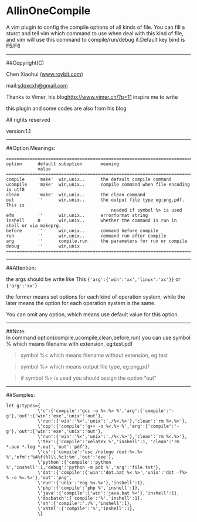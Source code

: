 AllinOneCompile
===============

 A vim plugin to config the compile options of all kinds of file. 
 You can fill a sturct and tell vim which command to use when deal with this kind of file,
 and vim will use this command to compile/run/debug it.Default key bind is F5/F6

 ***

##Copyright(C)

 Chen Xiaohui (www.roybit.com)

 mail:sdqxcxh@gmail.com

 Thanks to Vimer, his blog<http://www.vimer.cn/?p=11> inspire me to write

 this plugin and some codes are also from his blog

 All rights reserved

 version:1.1


 ***

##Option Meanings:

	==========================================================================
	option	 	default	suboption	  	meaning
				value
	==========================================================================
	compile		'make'	win,unix..		the default compile command
	ucompile	'make'	win,unix..		compile command when file encoding is utf8
	clean		'make'	win,unix..		the clean command
	out			''		win,unix..		the output file type eg:png,pdf. This is
											needed if symbol %> is used
	efm			''		win,unix..		errorformat string
	inshell		0		win,unix..		whether the command is run in shell or via makeprg.
	before		''		win,unix..		command before compile
	run			''		win,unix..		command run after compile
	arg			''		compile,run		the parameters for run or compile
	debug		''		win,unix
	==========================================================================


 ***

##Attention: 

the args should be write like This `{'arg':{'win':'xx','linux':'xx'}}` or `{'arg':'xx'`}

the former means set options for each kind of operation system, while the later means the option for each operation system is the same.

You can omit any option, which means use default value for this option.
			

 ***

##Note:		
In command option(compile,ucompile,clean,before,run) you can use symbol %  which means filename with extension, eg:test.pdf

> symbol %< which means filename without extension, eg:test

> symbol %> which means output file type, eg:png,pdf

> if symbol %> is used you should assign the option "out"


 ***

##Samples:

	let g:types={
				\'c':{'compile':'gcc -o %<.%> %','arg':{'compile':'-g'},'out':{'win':'exe','unix':'out'},
				\'run':{'win':'%<','unix':'./%<.%>'},'clean':'rm %<.%>'},
				\'cpp':{'compile':'g++ -o %<.%> %','arg':{'compile':'-g'},'out':{'win':'exe','unix':'out'},
				\'run':{'win':'%<','unix':'./%<.%>'},'clean':'rm %<.%>'},
				\'tex':{'compile':'xelatex %','inshell':1, 'clean':'rm *.aux *.log *.out','out':'pdf'},
				\'cs':{'compile':'csc /nologo /out:%<.%> %','efm':'%A%f(%l\\,%c):%m','out':'exe'},
				\'python':{'compile':'python %','inshell':1,'debug':'python -m pdb %','arg':'file.tst'},
				\'dot':{'compile':{'win':'dot.bat %< %>','unix':'dot -T%> % -o %<.%>'},'out':'png',
				\'run':{'unix':'eog %<.%>'},'inshell':1},
				\'php':{'compile':'php %','inshell':1},
				\'java':{'compile':{'win':'java.bat %<'},'inshell':1},
				\'dosbatch':{'compile':'%','inshell':1},
				\'sh':{'compile':'./%','inshell':1},
				\'xhtml':{'compile':'%','inshell':1},
				\}

	
